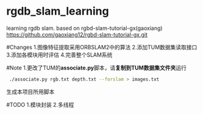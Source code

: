 # rgdb_slam_learning
learning rgdb slam. based on rgbd-slam-tutorial-gx(gaoxiang) https://github.com/gaoxiang12/rgbd-slam-tutorial-gx.git

#Changes
1.图像特征提取采用ORBSLAM2中的算法
2.添加TUM数据集读取接口
3.添加各模块用时评估
4.完善整个SLAM系统

#Note
1.更改了TUM的**associate.py**脚本，请**复制到TUM数据集文件夹**运行
```bash
 ./associate.py rgb.txt depth.txt --forslam > images.txt
```
生成本项目所用脚本

#TODO
1.模块封装
2.多线程
